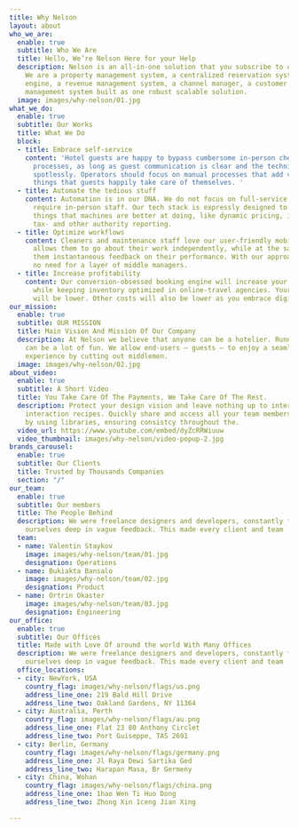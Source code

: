 ```yaml
---
title: Why Nelson
layout: about
who_we_are:
  enable: true
  subtitle: Who We Are
  title: Hello, We’re Nelson Here for your Help
  description: Nelson is an all-in-one solution that you subscribe to over the Internet.
    We are a property management system, a centralized reservation system, a booking
    engine, a revenue management system, a channel manager, a customer relationship
    management system built as one robust scalable solution.
  image: images/why-nelson/01.jpg
what_we_do:
  enable: true
  subtitle: Our Works
  title: What We Do
  block:
  - title: Embrace self-service
    content: 'Hotel guests are happy to bypass cumbersome in-person check-in or check-out
      processes, as long as guest communication is clear and the technical tools work
      spotlessly. Operators should focus on manual processes that add value, not on
      things that guests happily take care of themselves. '
  - title: Automate the tedious stuff
    content: Automation is in our DNA. We do not focus on full-service hotels that
      require in-person staff. Our tech stack is expressly designed to automate the
      things that machines are better at doing, like dynamic pricing, invoicing, or
      tax- and other authority reporting.
  - title: Optimize workflows
    content: Cleaners and maintenance staff love our user-friendly mobile app that
      allows them to go about their work independently, while at the same time providing
      them instantaneous feedback on their performance. With our approach there is
      no need for a layer of middle managers.
  - title: Increase profitability
    content: Our conversion-obsessed booking engine will increase your direct sales,
      while keeping inventory optimized in online-travel agencies. Your sales commissions
      will be lower. Other costs will also be lower as you embrace digital transformation
our_mission:
  enable: true
  subtitle: OUR MISSION
  title: Main Vision And Mission Of Our Company
  description: At Nelson we believe that anyone can be a hotelier. Running a hotel
    can be a lot of fun. We allow end-users – guests – to enjoy a seamless overnight
    experience by cutting out middlemen.
  image: images/why-nelson/02.jpg
about_video:
  enable: true
  subtitle: A Short Video
  title: You Take Care Of The Payments, We Take Care Of The Rest.
  description: Protect your design vision and leave nothing up to interpretation with
    interaction recipes. Quickly share and access all your team members interactions
    by using libraries, ensuring consistcy throughout the.
  video_url: https://www.youtube.com/embed/dyZcRRWiuuw
  video_thumbnail: images/why-nelson/video-popup-2.jpg
brands_carousel:
  enable: true
  subtitle: Our Clients
  title: Trusted by Thousands Companies
  section: "/"
our_team:
  enable: true
  subtitle: Our members
  title: The People Behind
  description: We were freelance designers and developers, constantly finding <br>
    ourselves deep in vague feedback. This made every client and team
  team:
  - name: Valentin Staykov
    image: images/why-nelson/team/01.jpg
    designation: Operations
  - name: Bukiakta Bansalo
    image: images/why-nelson/team/02.jpg
    designation: Product
  - name: Ortrin Okaster
    image: images/why-nelson/team/03.jpg
    designation: Engineering
our_office:
  enable: true
  subtitle: Our Offices
  title: Made with Love Of around the world With Many Offices
  description: We were freelance designers and developers, constantly finding <br>
    ourselves deep in vague feedback. This made every client and team
  office_locations:
  - city: NewYork, USA
    country_flag: images/why-nelson/flags/us.png
    address_line_one: 219 Bald Hill Drive
    address_line_two: Oakland Gardens, NY 11364
  - city: Australia, Perth
    country_flag: images/why-nelson/flags/au.png
    address_line_one: Flat 23 80 Anthony Circlet
    address_line_two: Port Guiseppe, TAS 2691
  - city: Berlin, Germany
    country_flag: images/why-nelson/flags/germany.png
    address_line_one: Jl Raya Dewi Sartika Ged
    address_line_two: Harapan Masa, Br Germeny
  - city: China, Wohan
    country_flag: images/why-nelson/flags/china.png
    address_line_one: 1hao Wen Ti Huo Dong
    address_line_two: Zhong Xin 1ceng Jian Xing

---
```

